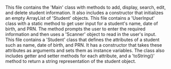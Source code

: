 This file contains the 'Main' class with methods to add, display, search, edit, and delete student information. It also includes a constructor that initializes an empty ArrayList of 'Student' objects.
This file contains a 'UserInput' class with a static method to get user input for a student's name, date of birth, and PRN. The method prompts the user to enter the required information and then uses a 'Scanner' object to read in the user's input.
This file contains a 'Student' class that defines the attributes of a student such as name, date of birth, and PRN. It has a constructor that takes these attributes as arguments and sets them as instance variables. The class also includes getter and setter methods for each attribute, and a 'toString()' method to return a string representation of the student object. 
